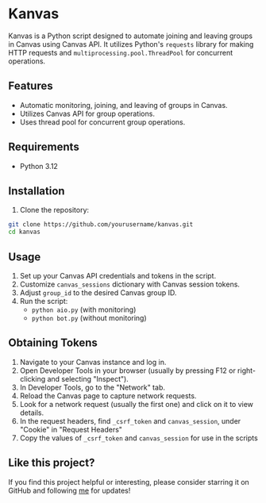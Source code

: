 # Kanvas

Kanvas is a Python script designed to automate joining and leaving groups in Canvas using Canvas API. It utilizes Python's `requests` library for making HTTP requests and `multiprocessing.pool.ThreadPool` for concurrent operations.

## Features

- Automatic monitoring, joining, and leaving of groups in Canvas.
- Utilizes Canvas API for group operations.
- Uses thread pool for concurrent group operations.

## Requirements

- Python 3.12

## Installation

1. Clone the repository:
```bash
git clone https://github.com/yourusername/kanvas.git
cd kanvas
```

## Usage

1. Set up your Canvas API credentials and tokens in the script.
2. Customize `canvas_sessions` dictionary with Canvas session tokens.
3. Adjust `group_id` to the desired Canvas group ID.
4. Run the script: 
    - `python aio.py` (with monitoring)
    - `python bot.py` (without monitoring)

## Obtaining Tokens

1. Navigate to your Canvas instance and log in.
2. Open Developer Tools in your browser (usually by pressing F12 or right-clicking and selecting "Inspect").
3. In Developer Tools, go to the "Network" tab.
4. Reload the Canvas page to capture network requests.
5. Look for a network request (usually the first one) and click on it to view details.
6. In the request headers, find `_csrf_token` and `canvas_session`, under "Cookie" in "Request Headers"
7. Copy the values of `_csrf_token` and `canvas_session` for use in the scripts

## Like this project? 
If you find this project helpful or interesting, please consider starring it on GitHub and following [me](https://github.com/christiancheng15) for updates!

